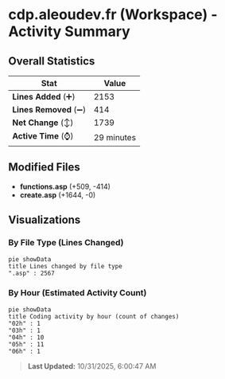 # cdp.aleoudev.fr (Workspace) - Activity Summary 

## Overall Statistics

| Stat                   | Value                                                             |
| ---------------------- | ----------------------------------------------------------------- |
| **Lines Added** (➕)   | 2153                                          |
| **Lines Removed** (➖) | 414                                        |
| **Net Change** (↕)    | 1739                |
| **Active Time** (⌚)   | 29 minutes |


## Modified Files
- **functions.asp** (+509, -414)
- **create.asp** (+1644, -0)

## Visualizations

### By File Type (Lines Changed)

```mermaid
pie showData
title Lines changed by file type
".asp" : 2567
```

### By Hour (Estimated Activity Count)

```mermaid
pie showData
title Coding activity by hour (count of changes)
"02h" : 1
"03h" : 1
"04h" : 10
"05h" : 11
"06h" : 1
```


> **Last Updated:** 10/31/2025, 6:00:47 AM